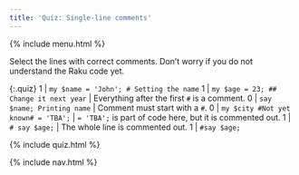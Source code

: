 ```yaml
---
title: 'Quiz: Single-line comments'
---
```


{% include menu.html %}

Select the lines with correct comments. Don’t worry if you do not understand the Raku code yet.

{:.quiz}
1 | `my $name = 'John'; # Setting the name`
1 | `my $age = 23; ## Change it next year` | Everything after the first `#` is a comment.
0 | `say $name; Printing name` | Comment must start with a `#`.
0 | `my $city #Not yet known# = 'TBA';` | `= 'TBA';` is part of code here, but it is commented out.
1 | `# say $age;` | The whole line is commented out.
1 | `#say $age;`

{% include quiz.html %}

{% include nav.html %}
